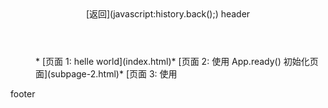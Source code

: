<header id="header">[返回](javascript:history.back();) header</header>

<section id="body">

<div class="x-page">

<menu>*   [页面 1: helle world](index.html)*   [页面 2: 使用 App.ready() 初始化页面](subpage-2.html)*   [页面 3: 使用 <script> 加载业务代码](subpage-3.html)*   [页面 4: 使用 startLoading() 异步加载页面](subpage-4.html)*   [页面 5: 使用 App.go() 在页面间传参](subpage-5.html)*   [页面 6: 使用 App.go() 在页面间跳转](subpage-6.html)*   [页面 7: 使用页面的 hide 和 show 事件](subpage-7.html)</menu>

<div id="ct">第 1 个页面</div>

<script>App.ready(function (page) { page.find('#ct').append('：已加载完毕 1'); });</script></div>

</section>

<footer id="footer">footer</footer>